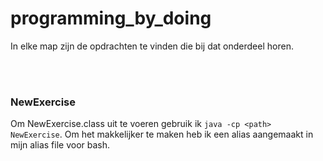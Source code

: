 # programming_by_doing

In elke map zijn de opdrachten te vinden die bij dat onderdeel horen.

<br><br>
### NewExercise
Om NewExercise.class uit te voeren gebruik ik `java -cp <path> NewExercise`. Om het makkelijker te maken heb ik een alias aangemaakt in mijn alias file voor bash.

